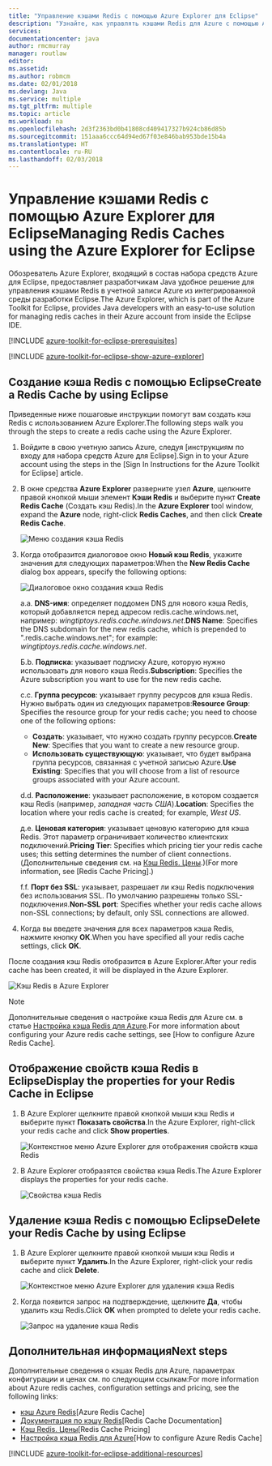 ```yaml
---
title: "Управление кэшами Redis с помощью Azure Explorer для Eclipse"
description: "Узнайте, как управлять кэшами Redis для Azure с помощью Azure Explorer для Eclipse."
services: 
documentationcenter: java
author: rmcmurray
manager: routlaw
editor: 
ms.assetid: 
ms.author: robmcm
ms.date: 02/01/2018
ms.devlang: Java
ms.service: multiple
ms.tgt_pltfrm: multiple
ms.topic: article
ms.workload: na
ms.openlocfilehash: 2d3f2363bd0b41808cd409417327b924cb86d85b
ms.sourcegitcommit: 151aaa6ccc64d94ed67f03e846bab953bde15b4a
ms.translationtype: HT
ms.contentlocale: ru-RU
ms.lasthandoff: 02/03/2018
---
```

# <a name="managing-redis-caches-using-the-azure-explorer-for-eclipse"></a><span data-ttu-id="bbce9-103">Управление кэшами Redis с помощью Azure Explorer для Eclipse</span><span class="sxs-lookup"><span data-stu-id="bbce9-103">Managing Redis Caches using the Azure Explorer for Eclipse</span></span>

<span data-ttu-id="bbce9-104">Обозреватель Azure Explorer, входящий в состав набора средств Azure для Eclipse, предоставляет разработчикам Java удобное решение для управления кэшами Redis в учетной записи Azure из интегрированной среды разработки Eclipse.</span><span class="sxs-lookup"><span data-stu-id="bbce9-104">The Azure Explorer, which is part of the Azure Toolkit for Eclipse, provides Java developers with an easy-to-use solution for managing redis caches in their Azure account from inside the Eclipse IDE.</span></span>

[!INCLUDE [azure-toolkit-for-eclipse-prerequisites](../includes/azure-toolkit-for-eclipse-prerequisites.md)]

[!INCLUDE [azure-toolkit-for-eclipse-show-azure-explorer](../includes/azure-toolkit-for-eclipse-show-azure-explorer.md)]

## <a name="create-a-redis-cache-by-using-eclipse"></a><span data-ttu-id="bbce9-105">Создание кэша Redis с помощью Eclipse</span><span class="sxs-lookup"><span data-stu-id="bbce9-105">Create a Redis Cache by using Eclipse</span></span>

<span data-ttu-id="bbce9-106">Приведенные ниже пошаговые инструкции помогут вам создать кэш Redis с использованием Azure Explorer.</span><span class="sxs-lookup"><span data-stu-id="bbce9-106">The following steps walk you through the steps to create a redis cache using the Azure Explorer.</span></span>

1. <span data-ttu-id="bbce9-107">Войдите в свою учетную запись Azure, следуя [инструкциям по входу для набора средств Azure для Eclipse].</span><span class="sxs-lookup"><span data-stu-id="bbce9-107">Sign in to your Azure account using the steps in the [Sign In Instructions for the Azure Toolkit for Eclipse] article.</span></span>

1. <span data-ttu-id="bbce9-108">В окне средства **Azure Explorer** разверните узел **Azure**, щелкните правой кнопкой мыши элемент **Кэши Redis** и выберите пункт **Create Redis Cache** (Создать кэш Redis).</span><span class="sxs-lookup"><span data-stu-id="bbce9-108">In the **Azure Explorer** tool window, expand the **Azure** node, right-click **Redis Caches**, and then click **Create Redis Cache**.</span></span>

   ![Меню создания кэша Redis][CR01]

1. <span data-ttu-id="bbce9-110">Когда отобразится диалоговое окно **Новый кэш Redis**, укажите значения для следующих параметров:</span><span class="sxs-lookup"><span data-stu-id="bbce9-110">When the **New Redis Cache** dialog box appears, specify the following options:</span></span>

   ![Диалоговое окно создания кэша Redis][CR02]

   <span data-ttu-id="bbce9-112">a.</span><span class="sxs-lookup"><span data-stu-id="bbce9-112">a.</span></span> <span data-ttu-id="bbce9-113">**DNS-имя**: определяет поддомен DNS для нового кэша Redis, который добавляется перед адресом redis.cache.windows.net, например: *wingtiptoys.redis.cache.windows.net*.</span><span class="sxs-lookup"><span data-stu-id="bbce9-113">**DNS Name**: Specifies the DNS subdomain for the new redis cache, which is prepended to ".redis.cache.windows.net"; for example: *wingtiptoys.redis.cache.windows.net*.</span></span>

   <span data-ttu-id="bbce9-114">Б.</span><span class="sxs-lookup"><span data-stu-id="bbce9-114">b.</span></span> <span data-ttu-id="bbce9-115">**Подписка**: указывает подписку Azure, которую нужно использовать для нового кэша Redis.</span><span class="sxs-lookup"><span data-stu-id="bbce9-115">**Subscription**: Specifies the Azure subscription you want to use for the new redis cache.</span></span>

   <span data-ttu-id="bbce9-116">c.</span><span class="sxs-lookup"><span data-stu-id="bbce9-116">c.</span></span> <span data-ttu-id="bbce9-117">**Группа ресурсов**: указывает группу ресурсов для кэша Redis. Нужно выбрать один из следующих параметров:</span><span class="sxs-lookup"><span data-stu-id="bbce9-117">**Resource Group**: Specifies the resource group for your redis cache; you need to choose one of the following options:</span></span>
      * <span data-ttu-id="bbce9-118">**Создать**: указывает, что нужно создать группу ресурсов.</span><span class="sxs-lookup"><span data-stu-id="bbce9-118">**Create New**: Specifies that you want to create a new resource group.</span></span>
      * <span data-ttu-id="bbce9-119">**Использовать существующую**: указывает, что будет выбрана группа ресурсов, связанная с учетной записью Azure.</span><span class="sxs-lookup"><span data-stu-id="bbce9-119">**Use Existing**: Specifies that you will choose from a list of resource groups associated with your Azure account.</span></span>

   <span data-ttu-id="bbce9-120">d.</span><span class="sxs-lookup"><span data-stu-id="bbce9-120">d.</span></span> <span data-ttu-id="bbce9-121">**Расположение**: указывает расположение, в котором создается кэш Redis (например, *западная часть США*).</span><span class="sxs-lookup"><span data-stu-id="bbce9-121">**Location**: Specifies the location where your redis cache is created; for example, *West US*.</span></span>

   <span data-ttu-id="bbce9-122">д.</span><span class="sxs-lookup"><span data-stu-id="bbce9-122">e.</span></span> <span data-ttu-id="bbce9-123">**Ценовая категория**: указывает ценовую категорию для кэша Redis. Этот параметр ограничивает количество клиентских подключений.</span><span class="sxs-lookup"><span data-stu-id="bbce9-123">**Pricing Tier**: Specifies which pricing tier your redis cache uses; this setting determines the number of client connections.</span></span> <span data-ttu-id="bbce9-124">(Дополнительные сведения см. на [Кэш Redis. Цены].)</span><span class="sxs-lookup"><span data-stu-id="bbce9-124">(For more information, see [Redis Cache Pricing].)</span></span>

   <span data-ttu-id="bbce9-125">f.</span><span class="sxs-lookup"><span data-stu-id="bbce9-125">f.</span></span> <span data-ttu-id="bbce9-126">**Порт без SSL**: указывает, разрешает ли кэш Redis подключения без использования SSL. По умолчанию разрешены только SSL-подключения.</span><span class="sxs-lookup"><span data-stu-id="bbce9-126">**Non-SSL port**: Specifies whether your redis cache allows non-SSL connections; by default, only SSL connections are allowed.</span></span>

1. <span data-ttu-id="bbce9-127">Когда вы введете значения для всех параметров кэша Redis, нажмите кнопку **ОК**.</span><span class="sxs-lookup"><span data-stu-id="bbce9-127">When you have specified all your redis cache settings, click **OK**.</span></span>

<span data-ttu-id="bbce9-128">После создания кэш Redis отобразится в Azure Explorer.</span><span class="sxs-lookup"><span data-stu-id="bbce9-128">After your redis cache has been created, it will be displayed in the Azure Explorer.</span></span>

   ![Кэш Redis в Azure Explorer][CR03]

> [!NOTE]
>
> <span data-ttu-id="bbce9-130">Дополнительные сведения о настройке кэша Redis для Azure см. в статье [Настройка кэша Redis для Azure].</span><span class="sxs-lookup"><span data-stu-id="bbce9-130">For more information about configuring your Azure redis cache settings, see [How to configure Azure Redis Cache].</span></span>
>

## <a name="display-the-properties-for-your-redis-cache-in-eclipse"></a><span data-ttu-id="bbce9-131">Отображение свойств кэша Redis в Eclipse</span><span class="sxs-lookup"><span data-stu-id="bbce9-131">Display the properties for your Redis Cache in Eclipse</span></span>

1. <span data-ttu-id="bbce9-132">В Azure Explorer щелкните правой кнопкой мыши кэш Redis и выберите пункт **Показать свойства**.</span><span class="sxs-lookup"><span data-stu-id="bbce9-132">In the Azure Explorer, right-click your redis cache and click **Show properties**.</span></span>

   ![Контекстное меню Azure Explorer для отображения свойств кэша Redis][SP01]

1. <span data-ttu-id="bbce9-134">В Azure Explorer отобразятся свойства кэша Redis.</span><span class="sxs-lookup"><span data-stu-id="bbce9-134">The Azure Explorer displays the properties for your redis cache.</span></span>

   ![Свойства кэша Redis][SP02]

## <a name="delete-your-redis-cache-by-using-eclipse"></a><span data-ttu-id="bbce9-136">Удаление кэша Redis с помощью Eclipse</span><span class="sxs-lookup"><span data-stu-id="bbce9-136">Delete your Redis Cache by using Eclipse</span></span>

1. <span data-ttu-id="bbce9-137">В Azure Explorer щелкните правой кнопкой мыши кэш Redis и выберите пункт **Удалить**.</span><span class="sxs-lookup"><span data-stu-id="bbce9-137">In the Azure Explorer, right-click your redis cache and click **Delete**.</span></span>

   ![Контекстное меню Azure Explorer для удаления кэша Redis][DE01]

1. <span data-ttu-id="bbce9-139">Когда появится запрос на подтверждение, щелкните **Да**, чтобы удалить кэш Redis.</span><span class="sxs-lookup"><span data-stu-id="bbce9-139">Click **OK** when prompted to delete your redis cache.</span></span>

   ![Запрос на удаление кэша Redis][DE02]

## <a name="next-steps"></a><span data-ttu-id="bbce9-141">Дополнительная информация</span><span class="sxs-lookup"><span data-stu-id="bbce9-141">Next steps</span></span>

<span data-ttu-id="bbce9-142">Дополнительные сведения о кэшах Redis для Azure, параметрах конфигурации и ценах см. по следующим ссылкам:</span><span class="sxs-lookup"><span data-stu-id="bbce9-142">For more information about Azure redis caches, configuration settings and pricing, see the following links:</span></span>

* <span data-ttu-id="bbce9-143">[кэш Azure Redis]</span><span class="sxs-lookup"><span data-stu-id="bbce9-143">[Azure Redis Cache]</span></span>
* <span data-ttu-id="bbce9-144">[Документация по кэшу Redis]</span><span class="sxs-lookup"><span data-stu-id="bbce9-144">[Redis Cache Documentation]</span></span>
* <span data-ttu-id="bbce9-145">[Кэш Redis. Цены]</span><span class="sxs-lookup"><span data-stu-id="bbce9-145">[Redis Cache Pricing]</span></span>
* <span data-ttu-id="bbce9-146">[Настройка кэша Redis для Azure]</span><span class="sxs-lookup"><span data-stu-id="bbce9-146">[How to configure Azure Redis Cache]</span></span>

[!INCLUDE [azure-toolkit-for-eclipse-additional-resources](../includes/azure-toolkit-for-eclipse-additional-resources.md)]

<!-- URL List -->

[Кэш Redis. Цены]: https://azure.microsoft.com/pricing/details/cache/
[кэш Azure Redis]: https://azure.microsoft.com/services/cache/
[Документация по кэшу Redis]: /azure/redis-cache/
[Настройка кэша Redis для Azure]: /azure/redis-cache/cache-configure

<!-- IMG List -->

[CR01]: media/azure-toolkit-for-eclipse-managing-redis-caches-using-azure-explorer/CR01.png
[CR02]: media/azure-toolkit-for-eclipse-managing-redis-caches-using-azure-explorer/CR02.png
[CR03]: media/azure-toolkit-for-eclipse-managing-redis-caches-using-azure-explorer/CR03.png

[SP01]: media/azure-toolkit-for-eclipse-managing-redis-caches-using-azure-explorer/SP01.png
[SP02]: media/azure-toolkit-for-eclipse-managing-redis-caches-using-azure-explorer/SP02.png

[DE01]: media/azure-toolkit-for-eclipse-managing-redis-caches-using-azure-explorer/DE01.png
[DE02]: media/azure-toolkit-for-eclipse-managing-redis-caches-using-azure-explorer/DE02.png

